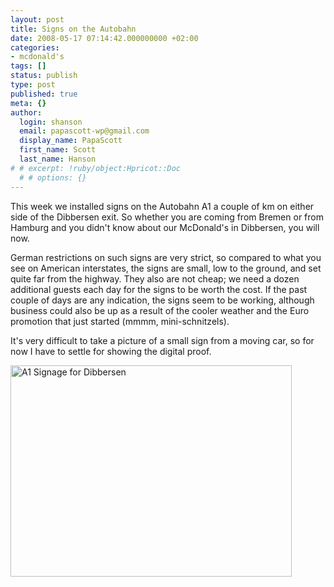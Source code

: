 ```yaml
---
layout: post
title: Signs on the Autobahn
date: 2008-05-17 07:14:42.000000000 +02:00
categories:
- mcdonald's
tags: []
status: publish
type: post
published: true
meta: {}
author:
  login: shanson
  email: papascott-wp@gmail.com
  display_name: PapaScott
  first_name: Scott
  last_name: Hanson
# # excerpt: !ruby/object:Hpricot::Doc
  # # options: {}
---
```

<p>This week we installed signs on the Autobahn A1 a couple of km on either side of the Dibbersen exit. So whether you are coming from Bremen or from Hamburg and you didn't know about our McDonald's in Dibbersen, you will now.</p>
<p>German restrictions on such signs are very strict, so compared to what you see on American interstates, the signs are small, low to the ground, and set quite far from the highway. They also are not cheap; we need a dozen additional guests each day for the signs to be worth the cost. If the past couple of days are any indication, the signs seem to be working, although business could also be up as a result of the cooler weather and the Euro promotion that just started (mmmm, mini-schnitzels).</p>
<p>It's very difficult to take a picture of a small sign from a moving car, so for now I have to settle for showing the digital proof.</p>
<p><img src="http://www.papascott.de/wordpress/wp-content/uploads/2008/05/a1signage.jpg" alt="A1 Signage for Dibbersen" border="0" width="450" height="338" /></p>
